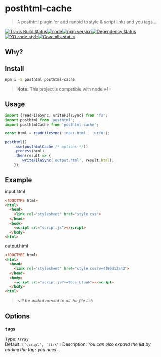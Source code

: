 # posthtml-cache

> A posthtml plugin for add nanoid to style & script links and you tags...

[![Travis Build Status](https://img.shields.io/travis/GitScrum/posthtml-cache/master.svg?style=flat-square&label=unix)](https://travis-ci.org/GitScrum/posthtml-cache)[![node](https://img.shields.io/node/v/post-sequence.svg?maxAge=2592000&style=flat-square)]()[![npm version](https://img.shields.io/npm/v/posthtml-cache.svg?style=flat-square)](https://www.npmjs.com/package/posthtml-cache)[![Dependency Status](https://david-dm.org/gitscrum/posthtml-cache.svg?style=flat-square)](https://david-dm.org/gitscrum/posthtml-cache)[![XO code style](https://img.shields.io/badge/code_style-XO-5ed9c7.svg?style=flat-square)](https://github.com/sindresorhus/xo)[![Coveralls status](https://img.shields.io/coveralls/GitScrum/posthtml-cache.svg?style=flat-square)](https://coveralls.io/r/GitScrum/posthtml-cache)

## Why?

## Install

```bash
npm i -S posthtml posthtml-cache
```

> **Note:** This project is compatible with node v4+

## Usage

```js
import {readFileSync, writeFileSync} from 'fs';
import posthtml from 'posthtml';
import posthtmlCache from 'posthtml-cache';

const html = readFileSync('input.html', 'utf8');

posthtml()
    .use(posthtmlCache(/* options */))
    .process(html)
    .then(result => {
        writeFileSync('output.html', result.html);
    });

```

## Example

input.html
```html
<!DOCTYPE html>
<html>
  <head>
    <link rel="stylesheet" href="style.css">
  </head>
  <body>
    <script src="script.js"></script>
  </body>
<html>
```

output.html
```html
<!DOCTYPE html>
<html>
  <head>
    <link rel="stylesheet" href="style.css?v=4f90d13a42">
  </head>
  <body>
    <script src="script.js?v=93ce_Ltuub"></script>
  </body>
<html>
```
> *will be added nanoid to all the file link*

## Options

### `tags`
Type: `Array`  
Default: `['script', 'link']`
Description: *You can also expand the list by adding the tags you need...*  
